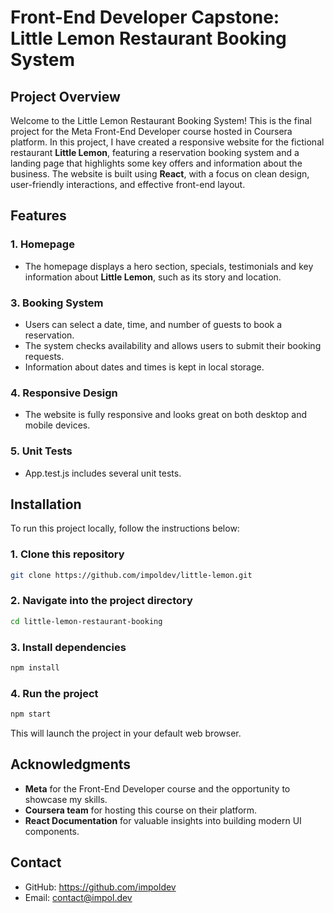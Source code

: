 # Front-End Developer Capstone: Little Lemon Restaurant Booking System

## Project Overview

Welcome to the Little Lemon Restaurant Booking System! This is the final project for the Meta Front-End Developer course hosted in Coursera platform. In this project, I have created a responsive website for the fictional restaurant **Little Lemon**, featuring a reservation booking system and a landing page that highlights some key offers and information about the business. The website is built using **React**, with a focus on clean design, user-friendly interactions, and effective front-end layout.

## Features

### 1. **Homepage**
- The homepage displays a hero section, specials, testimonials and key information about **Little Lemon**, such as its story and location.

### 3. **Booking System**
- Users can select a date, time, and number of guests to book a reservation.
- The system checks availability and allows users to submit their booking requests.
- Information about dates and times is kept in local storage.

### 4. **Responsive Design**
- The website is fully responsive and looks great on both desktop and mobile devices.

### 5. **Unit Tests**
- App.test.js includes several unit tests.

## Installation

To run this project locally, follow the instructions below:

### 1. Clone this repository

```bash
git clone https://github.com/impoldev/little-lemon.git
```

### 2. Navigate into the project directory

```bash
cd little-lemon-restaurant-booking
```

### 3. Install dependencies

```bash
npm install
```

### 4. Run the project

```bash
npm start
```

This will launch the project in your default web browser.

## Acknowledgments
+ **Meta** for the Front-End Developer course and the opportunity to showcase my skills.
+ **Coursera team** for hosting this course on their platform.
+ **React Documentation** for valuable insights into building modern UI components.

## Contact
- GitHub: https://github.com/impoldev
- Email: contact@impol.dev

